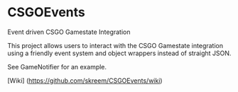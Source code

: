 # CSGOEvents
Event driven CSGO Gamestate Integration

This project allows users to interact with the CSGO Gamestate integration using a friendly event system and object wrappers instead of straight JSON.

See GameNotifier for an example.

[Wiki] (https://github.com/skreem/CSGOEvents/wiki)
